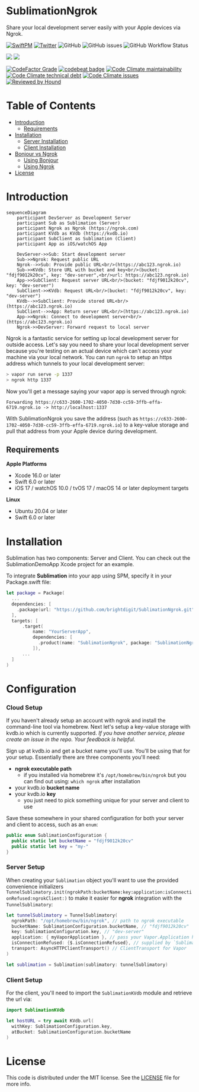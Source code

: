 # SublimationNgrok

Share your local development server easily with your Apple devices via Ngrok.

[![SwiftPM](https://img.shields.io/badge/SPM-Linux%20%7C%20iOS%20%7C%20macOS%20%7C%20watchOS%20%7C%20tvOS-success?logo=swift)](https://swift.org)
[![Twitter](https://img.shields.io/badge/twitter-@brightdigit-blue.svg?style=flat)](http://twitter.com/brightdigit)
![GitHub](https://img.shields.io/github/license/brightdigit/SublimationNgrok)
![GitHub issues](https://img.shields.io/github/issues/brightdigit/SublimationNgrok)
![GitHub Workflow Status](https://img.shields.io/github/actions/workflow/status/brightdigit/SublimationNgrok/SublimationNgrok.yml?label=actions&logo=github&?branch=main)

[![](https://img.shields.io/endpoint?url=https%3A%2F%2Fswiftpackageindex.com%2Fapi%2Fpackages%2Fbrightdigit%2FSublimationNgrok%2Fbadge%3Ftype%3Dswift-versions)](https://swiftpackageindex.com/brightdigit/SublimationNgrok)
[![](https://img.shields.io/endpoint?url=https%3A%2F%2Fswiftpackageindex.com%2Fapi%2Fpackages%2Fbrightdigit%2FSublimationNgrok%2Fbadge%3Ftype%3Dplatforms)](https://swiftpackageindex.com/brightdigit/SublimationNgrok)


<!--
[![Codecov](https://img.shields.io/codecov/c/github/brightdigit/SublimationNgrok)](https://codecov.io/gh/brightdigit/SublimationNgrok)
-->
[![CodeFactor Grade](https://img.shields.io/codefactor/grade/github/brightdigit/SublimationNgrok)](https://www.codefactor.io/repository/github/brightdigit/SublimationNgrok)
[![codebeat badge](https://codebeat.co/badges/30c1c6a6-c7f5-4c94-8e17-90d3fbd95475)](https://codebeat.co/projects/github-com-brightdigit-SublimationNgrok-main)
[![Code Climate maintainability](https://img.shields.io/codeclimate/maintainability/brightdigit/SublimationNgrok)](https://codeclimate.com/github/brightdigit/SublimationNgrok)
[![Code Climate technical debt](https://img.shields.io/codeclimate/tech-debt/brightdigit/SublimationNgrok?label=debt)](https://codeclimate.com/github/brightdigit/SublimationNgrok)
[![Code Climate issues](https://img.shields.io/codeclimate/issues/brightdigit/SublimationNgrok)](https://codeclimate.com/github/brightdigit/SublimationNgrok)
[![Reviewed by Hound](https://img.shields.io/badge/Reviewed_by-Hound-8E64B0.svg)](https://houndci.com)

# Table of Contents

* [Introduction](#introduction)
   * [Requirements](#requirements)
* [Installation](#installation)
   * [Server Installation](#server-installation)
   * [Client Installation](#client-installation)
* [Bonjour vs Ngrok](#bonjour-vs-ngrok)
   * [Using Bonjour](#using-bonjour)
   * [Using Ngrok](#using-ngrok)
* [License](#license)

# Introduction

```mermaid
sequenceDiagram
    participant DevServer as Development Server
    participant Sub as Sublimation (Server)
    participant Ngrok as Ngrok (https://ngrok.com)
    participant KVdb as KVdb (https://kvdb.io)
    participant SubClient as Sublimation (Client)
    participant App as iOS/watchOS App
    
    DevServer->>Sub: Start development server
    Sub->>Ngrok: Request public URL
    Ngrok-->>Sub: Provide public URL<br/>(https://abc123.ngrok.io)
    Sub->>KVdb: Store URL with bucket and key<br/>(bucket: "fdjf9012k20cv", key: "dev-server",<br/>url: https://abc123.ngrok.io)
    App->>SubClient: Request server URL<br/>(bucket: "fdjf9012k20cv", key: "dev-server")
    SubClient->>KVdb: Request URL<br/>(bucket: "fdjf9012k20cv", key: "dev-server")
    KVdb-->>SubClient: Provide stored URL<br/>(https://abc123.ngrok.io)
    SubClient-->>App: Return server URL<br/>(https://abc123.ngrok.io)
    App->>Ngrok: Connect to development server<br/>(https://abc123.ngrok.io)
    Ngrok->>DevServer: Forward request to local server
```

Ngrok is a fantastic service for setting up local development server for outside access. Let's say you need to share your local development server because you're testing on an actual device which can't access your machine via your local network. You can run `ngrok` to setup an https address which tunnels to your local development server:

```bash
> vapor run serve -p 1337
> ngrok http 1337
```
Now you'll get a message saying your vapor app is served through ngrok:

```
Forwarding https://c633-2600-1702-4050-7d30-cc59-3ffb-effa-6719.ngrok.io -> http://localhost:1337 
```

With SublimationNgrok you save the address (such as `https://c633-2600-1702-4050-7d30-cc59-3ffb-effa-6719.ngrok.io`) to a key-value storage and pull that address from your Apple device during development.

## Requirements 

**Apple Platforms**

- Xcode 16.0 or later
- Swift 6.0 or later
- iOS 17 / watchOS 10.0 / tvOS 17 / macOS 14 or later deployment targets

**Linux**

- Ubuntu 20.04 or later
- Swift 6.0 or later

# Installation

Sublimation has two components: Server and Client. You can check out the SublimationDemoApp Xcode project for an example.

To integrate **Sublimation** into your app using SPM, specify it in your Package.swift file:

```swift    
let package = Package(
  ...
  dependencies: [
    .package(url: "https://github.com/brightdigit/SublimationNgrok.git", from: "1.0.0")
  ],
  targets: [
      .target(
          name: "YourServerApp",
          dependencies: [
            .product(name: "SublimationNgrok", package: "SublimationNgrok"), ...
          ]),
      ...
  ]
)
```

# Configuration

### Cloud Setup

If you haven't already setup an account with ngrok and install the command-line tool via homebrew. Next let's setup a key-value storage with kvdb.io which is currently supported. _If you have another service, please create an issue in the repo. Your feedback is helpful._ 

Sign up at kvdb.io and get a bucket name you'll use. You'll be using that for your setup. Essentially there are three components you'll need:

* **ngrok executable path**
    - if you installed via homebrew it's `/opt/homebrew/bin/ngrok` but you can find out using: `which ngrok` after installation
* your kvdb.io **bucket name**
* your kvdb.io **key**
    - you just need to pick something unique for your server and client to use

Save these somewhere in your shared configuration for both your server and client to access, such as an `enum`:

```swift
public enum SublimationConfiguration {
  public static let bucketName = "fdjf9012k20cv"
  public static let key = "my-"
}
```

### Server Setup

When creating your `Sublimation` object you'll want to use the provided convenience initializers `TunnelSublimatory.init(ngrokPath:bucketName:key:application:isConnectionRefused:ngrokClient:)` to make it easier for **ngrok** integration with the `TunnelSublimatory`:

```swift
let tunnelSublimatory = TunnelSublimatory(
  ngrokPath: "/opt/homebrew/bin/ngrok", // path to ngrok executable
  bucketName: SublimationConfiguration.bucketName, // "fdjf9012k20cv"
  key: SublimationConfiguration.key, // "dev-server"
  application: { myVaporApplication }, // pass your Vapor.Application here
  isConnectionRefused: {$.isConnectionRefused}, // supplied by `SublimationVapor`
  transport: AsyncHTTPClientTransport() // ClientTransport for Vapor
)

let sublimation = Sublimation(sublimatory: tunnelSublimatory)
```

### Client Setup

For the client, you'll need to import the `SublimationKVdb` module and retrieve the url via:

```swift
import SublimationKVdb

let hostURL = try await KVdb.url(
  withKey: SublimationConfiguration.key, 
  atBucket: SublimationConfiguration.bucketName
) 
```


# License 

This code is distributed under the MIT license. See the [LICENSE](https://github.com/brightdigit/SublimationNgrok/LICENSE) file for more info.
